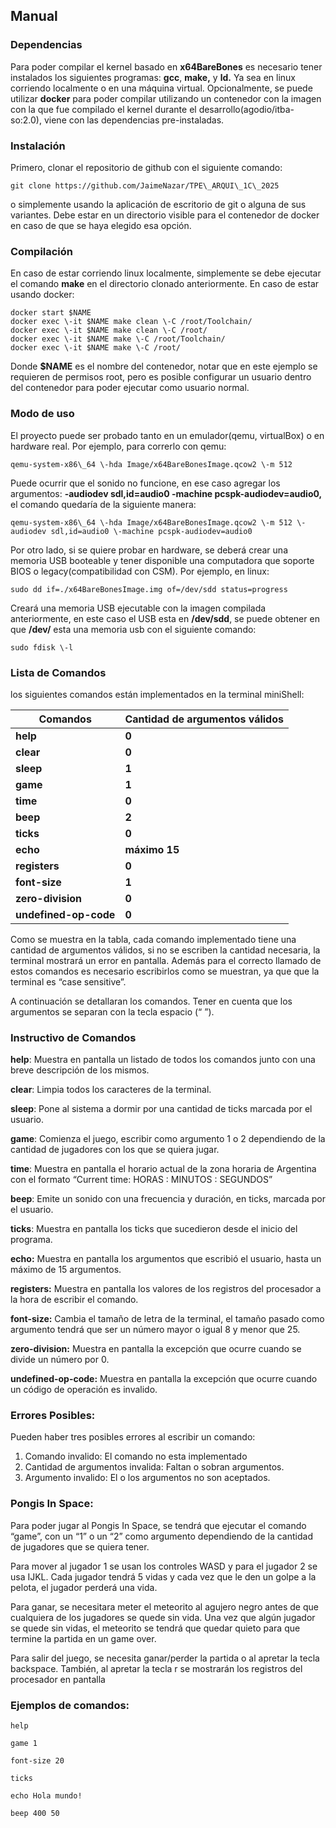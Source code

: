 ## **Manual**

### Dependencias  

Para poder compilar el kernel basado en **x64BareBones** es necesario tener instalados los siguientes programas: **gcc**, **make,** y **ld.** Ya sea en linux corriendo localmente o en una máquina virtual. Opcionalmente, se puede utilizar **docker** para poder compilar utilizando un contenedor con la imagen con la que fue compilado el kernel durante el desarrollo(agodio/itba-so:2.0), viene con las dependencias pre-instaladas.

### Instalación  

Primero, clonar el repositorio de github con el siguiente comando:
```
git clone https://github.com/JaimeNazar/TPE\_ARQUI\_1C\_2025
```
o simplemente usando la aplicación de escritorio de git o alguna de sus variantes. Debe estar en un directorio visible para el contenedor de docker en caso de que se haya elegido esa opción.

### Compilación  

En caso de estar corriendo linux localmente, simplemente se debe ejecutar el comando **make** en el directorio clonado anteriormente. En caso de estar usando docker:

```
docker start $NAME
docker exec \-it $NAME make clean \-C /root/Toolchain/  
docker exec \-it $NAME make clean \-C /root/  
docker exec \-it $NAME make \-C /root/Toolchain/  
docker exec \-it $NAME make \-C /root/
```

Donde **$NAME** es el nombre del contenedor, notar que en este ejemplo se requieren de permisos root, pero es posible configurar un usuario dentro del contenedor para poder ejecutar como usuario normal.

### Modo de uso  

El proyecto puede ser probado tanto en un emulador(qemu, virtualBox) o en hardware real. Por ejemplo, para correrlo con qemu: 

```
qemu-system-x86\_64 \-hda Image/x64BareBonesImage.qcow2 \-m 512
```

Puede ocurrir que el sonido no funcione, en ese caso agregar los argumentos: **\-audiodev sdl,id=audio0 \-machine pcspk-audiodev=audio0,** el comando quedaría de la siguiente manera: 

```
qemu-system-x86\_64 \-hda Image/x64BareBonesImage.qcow2 \-m 512 \-audiodev sdl,id=audio0 \-machine pcspk-audiodev=audio0
```

Por otro lado, si se quiere probar en hardware, se deberá crear una memoria USB booteable y tener disponible una computadora que soporte BIOS o legacy(compatibilidad con CSM). Por ejemplo, en linux: 

```
sudo dd if=./x64BareBonesImage.img of=/dev/sdd status=progress
```

Creará una memoria USB ejecutable con la imagen compilada anteriormente, en este caso el USB esta en **/dev/sdd**, se puede obtener en que **/dev/**  esta una memoria usb con el siguiente comando:  

```
sudo fdisk \-l
```

### Lista de Comandos

los siguientes comandos están implementados en la terminal miniShell:

| Comandos | Cantidad de argumentos válidos |
| ----- | ----- |
| **help** | **0** |
| **clear** | **0** |
| **sleep** | **1** |
| **game** | **1** |
| **time** | **0** |
| **beep** | **2** |
| **ticks** | **0** |
| **echo** | **máximo 15** |
| **registers** | **0** |
| **font-size** | **1** |
| **zero-division** | **0** |
| **undefined-op-code** | **0** |

Como se muestra en la tabla, cada comando implementado tiene una cantidad de argumentos válidos, si no se escriben la cantidad necesaria, la terminal mostrará un error en pantalla. Además para el correcto llamado de estos comandos es necesario escribirlos como se muestran, ya que que la terminal es “case sensitive”.

 A continuación se detallaran los comandos. Tener en cuenta que los argumentos se separan con la tecla espacio (“ ”).

### Instructivo de Comandos

**help**: Muestra en pantalla un listado de todos los comandos junto con una breve descripción de los mismos.

**clear**: Limpia todos los caracteres de la terminal.

**sleep**: Pone al sistema a dormir por una cantidad de ticks marcada por el usuario.

**game**: Comienza el juego, escribir como argumento 1 o 2 dependiendo de la cantidad de jugadores con los que se quiera jugar.

**time**: Muestra en pantalla el horario actual de la zona horaria de Argentina con el formato “Current time: HORAS : MINUTOS : SEGUNDOS”

**beep**: Emite un sonido con una frecuencia y duración, en ticks, marcada por el usuario.

**ticks**: Muestra en pantalla los ticks que sucedieron desde el inicio del programa. 

**echo:** Muestra en pantalla los argumentos que escribió el usuario, hasta un máximo de 15 argumentos.

**registers:** Muestra en pantalla los valores de los registros del procesador a la hora de escribir el comando.

**font-size:** Cambia el tamaño de letra de la terminal, el tamaño pasado como argumento tendrá que ser un número mayor o igual 8 y menor que 25\.

**zero-division:** Muestra en pantalla la excepción que ocurre cuando se divide un número por 0\.

**undefined-op-code:** Muestra en pantalla la excepción que ocurre cuando un código de operación es invalido.

### Errores Posibles:

Pueden haber tres posibles errores al escribir un comando:

1. Comando invalido: El comando no esta implementado  
2. Cantidad de argumentos invalida: Faltan o sobran argumentos.  
3. Argumento invalido: El o los argumentos no son aceptados.

### Pongis In Space:

Para poder jugar al Pongis In Space, se tendrá que ejecutar el comando “game”, con un “1” o un “2” como argumento dependiendo de la cantidad de jugadores que se quiera tener.

Para mover al jugador 1 se usan los controles WASD y para el jugador 2 se usa IJKL. Cada jugador tendrá 5 vidas y cada vez que le den un golpe a la pelota, el jugador perderá una vida.

Para ganar, se necesitara meter el meteorito al agujero negro antes de que cualquiera de los jugadores se quede sin vida. Una vez que algún jugador se quede sin vidas, el meteorito se tendrá que quedar quieto para que termine la partida en un game over. 

Para salir del juego, se necesita ganar/perder la partida o al apretar la tecla backspace. También, al apretar la tecla r se mostrarán los registros del procesador en pantalla

### Ejemplos de comandos:

`help`

`game 1`

`font-size 20`

`ticks`

`echo Hola mundo!`

`beep 400 50`

